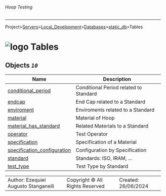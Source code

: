 ###### Hoop Testing
___
Project>[Servers](../../../../Servers.md)>[Local_Development](../../../Local_Development.md)>[Databases](../../Databases.md)>[static_db](../static_db.md)>Tables


# ![logo](../../../../../Images/folder64.svg) Tables



## <a name="#Tables"></a>Objects _`10`_
|Name|Description|
|---|---|
|[conditional_period](conditional_period.md)|Conditional Period related to Standard|
|[endcap](endcap.md)|End Cap related to a Standard|
|[enviroment](enviroment.md)|Enviroments related to a Standard|
|[material](material.md)|Material of Hoop|
|[material_has_standard](material_has_standard.md)|Related Materials to a Standard|
|[operator](operator.md)|Test Operator|
|[specification](specification.md)|Specification of a Material|
|[specification_configuration](specification_configuration.md)|Configuration by Specification|
|[standard](standard.md)|Standards: ISO, IRAM, ...|
|[test_type](test_type.md)|Test Type by Standard|

||||
|---|---|---|
|Author: Ezequiel Augusto Stanganelli|Copyright © All Rights Reserved|Created: 26/06/2024|